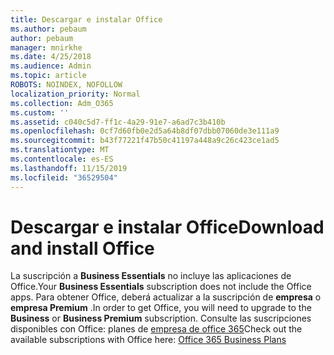 ```yaml
---
title: Descargar e instalar Office
ms.author: pebaum
author: pebaum
manager: mnirkhe
ms.date: 4/25/2018
ms.audience: Admin
ms.topic: article
ROBOTS: NOINDEX, NOFOLLOW
localization_priority: Normal
ms.collection: Adm_O365
ms.custom: ''
ms.assetid: c040c5d7-ff1c-4a29-91e7-a6ad7c3b410b
ms.openlocfilehash: 0cf7d60fb0e2d5a64b8df07dbb07060de3e111a9
ms.sourcegitcommit: b43f77221f47b50c41197a448a9c26c423ce1ad5
ms.translationtype: MT
ms.contentlocale: es-ES
ms.lasthandoff: 11/15/2019
ms.locfileid: "36529504"
---
```

# <a name="download-and-install-office"></a><span data-ttu-id="4c9f8-102">Descargar e instalar Office</span><span class="sxs-lookup"><span data-stu-id="4c9f8-102">Download and install Office</span></span>

<span data-ttu-id="4c9f8-103">La suscripción a **Business Essentials** no incluye las aplicaciones de Office.</span><span class="sxs-lookup"><span data-stu-id="4c9f8-103">Your **Business Essentials** subscription does not include the Office apps.</span></span> <span data-ttu-id="4c9f8-104">Para obtener Office, deberá actualizar a la suscripción de **empresa** o **empresa Premium** .</span><span class="sxs-lookup"><span data-stu-id="4c9f8-104">In order to get Office, you will need to upgrade to the **Business** or **Business Premium** subscription.</span></span> <span data-ttu-id="4c9f8-105">Consulte las suscripciones disponibles con Office: planes de [empresa de office 365](https://products.office.com/compare-all-microsoft-office-products?tab=2)</span><span class="sxs-lookup"><span data-stu-id="4c9f8-105">Check out the available subscriptions with Office here: [Office 365 Business Plans](https://products.office.com/compare-all-microsoft-office-products?tab=2)</span></span>
  

